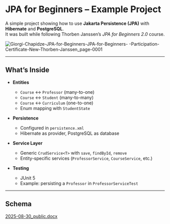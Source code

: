# JPA for Beginners – Example Project

A simple project showing how to use **Jakarta Persistence (JPA)** with **Hibernate** and **PostgreSQL**.  
It was built while following Thorben Janssen’s *JPA for Beginners 2.0* course.

![Giorgi-Chapidze-JPA-for-Beginners-JPA-for-Beginners- -Participation-Certificate-New-Thorben-Janssen_page-0001](https://github.com/user-attachments/assets/e7d90df7-b8ad-4c6e-9032-a11127b96c6f)

---

## What’s Inside

- **Entities**
  - `Course` ↔ `Professor` (many-to-one)  
  - `Course` ↔ `Student` (many-to-many)  
  - `Course` ↔ `Curriculum` (one-to-one)  
  - Enum mapping with `StudentState`  

- **Persistence**
  - Configured in `persistence.xml`  
  - Hibernate as provider, PostgreSQL as database  

- **Service Layer**
  - Generic `CrudService<T>` with `save`, `findById`, `remove`  
  - Entity-specific services (`ProfessorService`, `CourseService`, etc.)  

- **Testing**
  - JUnit 5  
  - Example: persisting a `Professor` in `ProfessorServiceTest`  

---
## Schema

[2025-08-30_public.docx](https://github.com/user-attachments/files/22059085/2025-08-30_public.docx)
